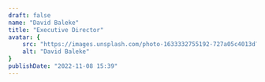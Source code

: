 ```yaml
---
draft: false
name: "David Baleke"
title: "Executive Director"
avatar: {
    src: "https://images.unsplash.com/photo-1633332755192-727a05c4013d?&fit=crop&w=280",
    alt: "David Baleke"
}
publishDate: "2022-11-08 15:39"
---
```

